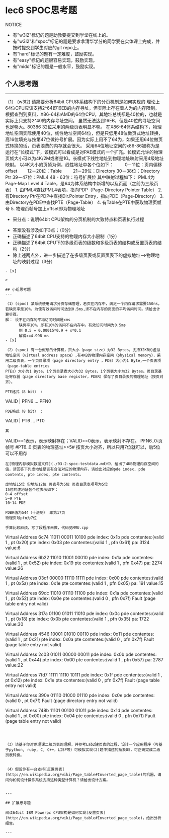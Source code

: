 # lec6 SPOC思考题


NOTICE
- 有"w3l2"标记的题是助教要提交到学堂在线上的。
- 有"w3l2"和"spoc"标记的题是要求拿清华学分的同学要在实体课上完成，并按时提交到学生对应的git repo上。
- 有"hard"标记的题有一定难度，鼓励实现。
- 有"easy"标记的题很容易实现，鼓励实现。
- 有"midd"标记的题是一般水平，鼓励实现。


## 个人思考题
---

（1） (w3l2) 请简要分析64bit CPU体系结构下的分页机制是如何实现的
        理论上64位CPU应该支持2^64即16EB的内存寻址，但实际上存在着人为的内存限制。根据查到到资料，X86-64和AMD的64位CPU，其地址总线都是40位的，也就是实际上只支持2^40的内存寻址空间。
        虽然无法达到16EB，但是40位的寻址空间也足够大。80386 32位采用的两级页表明显不够。
        在X86-64体系结构下，物理地址空间实际使用40位，线性地址空间64位，但是只低用48位做页式地址转换，高16位填充与按第47位做符号扩展。因为实际上用不了64为，如果还用64位做页式转换的话，页表浪费的内存就会很大。
        采用64位地址空间的x86-86被称为是运行在“长模式”下，该模式可以看成是对PAE模式的一个扩充。长模式允许的物理页帧大小可以为4K/2M或者是1G。长模式下线性地址到物理地址映射采用4级地址映射。
        以4K大小的页帧为例，线性地址中各个位如下： 　　
        0－11位：页内偏移offset　　
       12－20位：Table 　　
       21－29位：Directory
       30－38位：Directory Ptr
       39－47位：PML4
       48 - 63位：符号扩展位
       其中映射过程如下：
       PML4为Page-Map Level 4 Table，是64为体系结构中新增的以及页面（之前为三级页表） 
       1. 由PML4查找PML4表项，指向PDP（Page-Directory Pointer Table）
       2. 有Directory Ptr在PDP中查找Dir.Pointer Entry，指向PDE（Page-Directory）
       3. 由Directory在PDE中查找PTE（Page-Table）
       4. 有Table在PTE中获取物理页帧号
       5. 物理页帧号加上offset即为物理地址
       　　　　

  + 采分点：说明64bit CPU架构的分页机制的大致特点和页表执行过程
  - 答案没有涉及如下3点；（0分）
  - 正确描述了64bit CPU支持的物理内存大小限制（1分）
  - 正确描述了64bit CPU下的多级页表的级数和多级页表的结构或反置页表的结构（2分）
  - 除上述两点外，进一步描述了在多级页表或反置页表下的虚拟地址-->物理地址的映射过程（3分）
 ```
- [x]  

>  

## 小组思考题
---

（1）(spoc) 某系统使用请求分页存储管理，若页在内存中，满足一个内存请求需要150ns。若缺页率是10%，为使有效访问时间达到0.5ms,求不在内存的页面的平均访问时间。请给出计算步骤。 
解： 设不在内存的平均访问时间是xms
       缺页率10%，即有10%的访问不在内存中。有效访问时间为0.5ms
       则 0.5 = 0.00015*0.9 + x*0.1
       解得x=4.998 ms
- [x]  

（2）(spoc) 有一台假想的计算机，页大小（page size）为32 Bytes，支持32KB的虚拟地址空间（virtual address space）,有4KB的物理内存空间（physical memory），采用二级页表，一个页目录项（page directory entry ，PDE）大小为1 Byte,一个页表项（page-table entries
PTEs）大小为1 Byte，1个页目录表大小为32 Bytes，1个页表大小为32 Bytes。页目录基址寄存器（page directory base register，PDBR）保存了页目录表的物理地址（按页对齐）。

PTE格式（8 bit） :
```
  VALID | PFN6 ... PFN0
```
PDE格式（8 bit） :
```
  VALID | PT6 ... PT0
```
其
```
VALID==1表示，表示映射存在；VALID==0表示，表示映射不存在。
PFN6..0:页帧号
#PT6..0:页表的物理基址>>5#   按页大小对齐，所以只用7位就可以，后5位可以不用存
```
在[物理内存模拟数据文件](./03-2-spoc-testdata.md)中，给出了4KB物理内存空间的值，请回答下列虚地址是否有合法对应的物理内存，请给出对应的pde index, pde contents, pte index, pte contents。

虚地址15位 实地址12位 页表号为5位 页表目录表项号为5位
15位的虚地址各个位表示如下：
0~4 offset
5~9 PTE
10~14 PDE

PDBR值为544（十进制） 即第17页
物理页号pfn为7位

手算比较麻烦，写了段程序来做，代码见MMU.cpp

```
Virtual Address 6c74
11011 00011 10100
pde index: 0x1b  pde  contentes:(valid 1 , pt  0x20)
pte index: 0x03  pte  contentes:(valid 1 , pfn  0x61)
pa: 3124 value:6

Virtual Address 6b22
11010 11001 00010
pde index: 0x1a  pde  contentes:(valid 1 , pt  0x52)
pte index: 0x19  pte  contentes:(valid 1 , pfn  0x47)
pa: 2274 value:26


Virtual Address 03df
00000 11110 11111
pde index: 0x00  pde  contentes:(valid 1 , pt  0x5a)
pte index: 0x1e  pte  contentes:(valid 1 , pfn  0x05)
pa: 191 value:15

      
Virtual Address 69dc
11010 01110 11100
pde index: 0x1a  pde  contentes:(valid 1 , pt  0x52)
pte index: 0x0e  pte  contentes:(valid 0 , pfn  0x7f)
Fault (page table entry not valid)


Virtual Address 317a
01100 01011 11010
pde index: 0x0c  pde  contentes:(valid 1 , pt  0x18)
pte index: 0x0b  pte  contentes:(valid 1 , pfn  0x35)
pa: 1722 value:30


Virtual Address 4546
10001 01010 00110
pde index: 0x11  pde  contentes:(valid 1 , pt  0x21)
pte index: 0x0a  pte  contentes:(valid 0 , pfn  0x7f)
Fault (page table entry not valid)

      
Virtual Address 2c03
01011 00000 00011
pde index: 0x0b  pde  contentes:(valid 1 , pt  0x44)
pte index: 0x00  pte  contentes:(valid 1 , pfn  0x57)
pa: 2787 value:22

Virtual Address 7fd7
11111 11110 10111
pde index: 0x1f  pde  contentes:(valid 1 , pt  0x12)
pte index: 0x1e  pte  contentes:(valid 0 , pfn  0x7f)
Fault (page table entry not valid)


Virtual Address 390e
01110 01000 01110
pde index: 0x0e  pde  contentes:(valid 0 , pt  0x7f)
Fault (page directory entry not valid)

Virtual Address 748b
11101 00100 01011
pde index: 0x1d  pde  contentes:(valid 1 , pt  0x00)
pte index: 0x04  pte  contentes:(valid 0 , pfn  0x7f)
Fault (page table entry not valid)

```



（3）请基于你对原理课二级页表的理解，并参考Lab2建页表的过程，设计一个应用程序（可基于python, ruby, C, C++，LISP等）可模拟实现(2)题中描述的抽象OS，可正确完成二级页表转换。


（4）假设你有一台支持[反置页表](http://en.wikipedia.org/wiki/Page_table#Inverted_page_table)的机器，请问你如何设计操作系统支持这种类型计算机？请给出设计方案。


--- 

## 扩展思考题

阅读64bit IBM Powerpc CPU架构是如何实现[反置页表](http://en.wikipedia.org/wiki/Page_table#Inverted_page_table)，给出分析报告。

--- 
